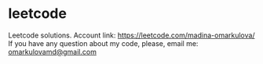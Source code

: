 # leetcode
Leetcode solutions. Account link: https://leetcode.com/madina-omarkulova/
If you have any question about my code, please, email me: omarkulovamd@gmail.com
